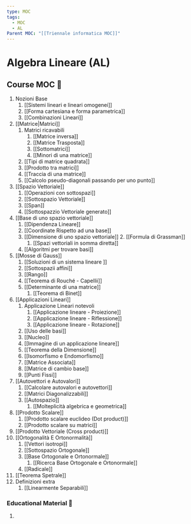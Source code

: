 ```yaml
---
type: MOC
tags:
  - MOC
  - AL
Parent MOC: "[[Triennale informatica MOC]]"
---
```

# Algebra Lineare (AL)

## Course MOC  📒

1. Nozioni Base
	1. [[Sistemi lineari e lineari omogenei]]
	2. [[Forma cartesiana e forma parametrica]]
	3. [[Combinazioni Lineari]]
2. [[Matrice|Matrici]]
	1. Matrici ricavabili
		1. [[Matrice inversa]]
		2. [[Matrice Trasposta]]
		3. [[Sottomatrici]]
		4. [[Minori di una matrice]]
	2. [[Tipi di matrice quadrata]]
	3. [[Prodotto tra matrici]]
	4. [[Traccia di una matrice]]
	5. [[Calcolo pseudo-diagonali passando per uno punto]]
3. [[Spazio Vettoriale]]
	1. [[Operazioni con sottospazi]]
	2. [[Sottospazio Vettoriale]]
	3. [[Span]]
	4. [[Sottospazzio Vettoriale generato]]
4. [[Base di uno spazio vettoriale]]
	1. [[Dipendenza Lineare]]
	2. [[Coordinate Rispetto ad una base]]
	3. [[Dimensione di uno spazio vettoriale]]
		2. [[Formula di Grassman]]
		1. [[Spazi vettoriali in somma diretta]]
	4. [[Algoritmi per trovare basi]]
5. [[Mosse di Gauss]]
	1. [[Soluzioni di un sistema lineare ]]
	2. [[Sottospazii affini]]
	3. [[Rango]]
	4. [[Teorema di Rouché - Capellii]]
	5. [[Determinante di una matrice]]
		1. [[Teorema di Binet]]
6. [[Applicazioni Lineari]]
	1. Applicazione Lineari notevoli
		1. [[Applicazione lineare - Proiezione]]
		2. [[Applicazione lineare - Riflessione]]
		3. [[Applicazione lineare - Rotazione]]
	2. [[Uso delle basi]]
	3. [[Nucleo]]
	4. [[Immagine di un applicazione lineare]]
	5. [[Teorema della Dimensione]]
	6. [[Isomorfismo e Endomorfismo]]
	7. [[Matrice Associata]]
	8. [[Matrice di cambio base]]
	9. [[Punti Fissi]]
7. [[Autovettori e Autovalori]]
	1. [[Calcolare autovalori e autovettori]]
	2. [[Matrici Diagonalizzabili]]
	3. [[Autospazio]]
		1. [[Molteplicità algebrica e geometrica]]
8. [[Prodotto Scalare]]
	1. [[Prodotto scalare euclideo (Dot product)]]
	2. [[Prodotto scalare su matrici]]
9. [[Prodotto Vettoriale (Cross product)]]
10. [[Ortogonalità E Ortonormalità]]
	1. [[Vettori isotropi]]
	2. [[Sottospazio Ortogonale]]
	3. [[Base Ortogonale e Ortonormale]]
		1. [[Ricerca Base Ortogonale e Ortonormale]]
	4. [[Radicale]]
11. [[Teorema Spetrale]]
12. Definizioni extra
	1. [[Linearmente Separabili]]








### Educational Material 🧱
1. 

